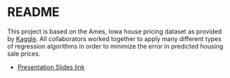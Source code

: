 # README

This project is based on the Ames, Iowa house pricing dataset as provided by [Kaggle](https://www.kaggle.com/c/house-prices-advanced-regression-techniques/). All collaborators worked together to apply many different types of regression algorithms in order to minimize the error in predicted housing sale prices.

* [Presentation Slides link](https://docs.google.com/presentation/d/17BEO1ovWTSUBFXx6WJRaNveTDvmtdGy21sxTw8XjAjI/edit?usp=sharing)